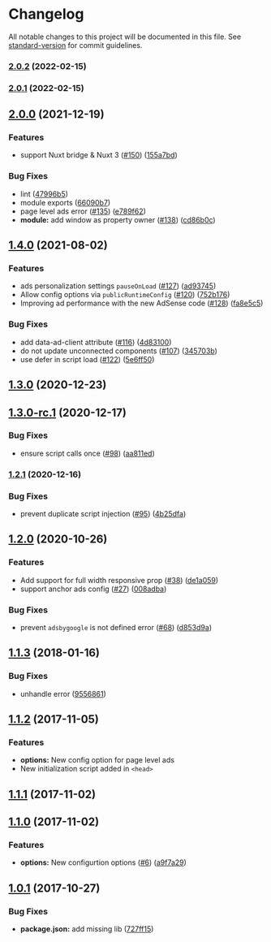 # Changelog

All notable changes to this project will be documented in this file. See [standard-version](https://github.com/conventional-changelog/standard-version) for commit guidelines.

### [2.0.2](https://github.com/nuxt-community/adsense-module/compare/v2.0.1...v2.0.2) (2022-02-15)

### [2.0.1](https://github.com/nuxt-community/adsense-module/compare/v2.0.0...v2.0.1) (2022-02-15)

## [2.0.0](https://github.com/nuxt-community/adsense-module/compare/v1.4.0...v2.0.0) (2021-12-19)


### Features

* support Nuxt bridge & Nuxt 3 ([#150](https://github.com/nuxt-community/adsense-module/issues/150)) ([155a7bd](https://github.com/nuxt-community/adsense-module/commit/155a7bdf53de4ac3cdc5882842aa7e27dda4862d))


### Bug Fixes

* lint ([47996b5](https://github.com/nuxt-community/adsense-module/commit/47996b5ab5ee22a3796308270b6a48602e5c83e3))
* module exports ([66090b7](https://github.com/nuxt-community/adsense-module/commit/66090b7d01e82ae45ddfed20d827c0b34d9ea3a6))
* page level ads error ([#135](https://github.com/nuxt-community/adsense-module/issues/135)) ([e789f62](https://github.com/nuxt-community/adsense-module/commit/e789f62a090fcef2b7ae142ec80e01eab8978da1))
* **module:** add window as property owner ([#138](https://github.com/nuxt-community/adsense-module/issues/138)) ([cd86b0c](https://github.com/nuxt-community/adsense-module/commit/cd86b0c61b05e9d5374485c7b40d916b8eda4a79))

## [1.4.0](https://github.com/nuxt-community/adsense-module/compare/v1.3.0...v1.4.0) (2021-08-02)


### Features

* ads personalization settings `pauseOnLoad` ([#127](https://github.com/nuxt-community/adsense-module/issues/127)) ([ad93745](https://github.com/nuxt-community/adsense-module/commit/ad93745701dd81cdc869ed0371976ecc3fd8043b))
* Allow config options via `publicRuntimeConfig` ([#120](https://github.com/nuxt-community/adsense-module/issues/120)) ([752b176](https://github.com/nuxt-community/adsense-module/commit/752b176bb2fed4c66961866c5e2903bd600496db))
* Improving ad performance with the new AdSense code ([#128](https://github.com/nuxt-community/adsense-module/issues/128)) ([fa8e5c5](https://github.com/nuxt-community/adsense-module/commit/fa8e5c504bf2857680a1f34d6555f55ce250c423))


### Bug Fixes

* add data-ad-client attribute ([#116](https://github.com/nuxt-community/adsense-module/issues/116)) ([4d83100](https://github.com/nuxt-community/adsense-module/commit/4d831003697fc52f5719cec6b24c7a3ec571572d))
* do not update unconnected components ([#107](https://github.com/nuxt-community/adsense-module/issues/107)) ([345703b](https://github.com/nuxt-community/adsense-module/commit/345703bfa11f96ec3eb9aaec842753a068001b02))
* use defer in script load ([#122](https://github.com/nuxt-community/adsense-module/issues/122)) ([5e6ff50](https://github.com/nuxt-community/adsense-module/commit/5e6ff507ad2f3fabd746bbe7e7e9dcb2cab6af94))

## [1.3.0](https://github.com/nuxt-community/adsense-module/compare/v1.3.0-rc.1...v1.3.0) (2020-12-23)

## [1.3.0-rc.1](https://github.com/nuxt-community/adsense-module/compare/v1.2.1...v1.3.0-rc.1) (2020-12-17)


### Bug Fixes

* ensure script calls once ([#98](https://github.com/nuxt-community/adsense-module/issues/98)) ([aa811ed](https://github.com/nuxt-community/adsense-module/commit/aa811ed7800bddad120c0917b298e0a06411f835))

### [1.2.1](https://github.com/nuxt-community/adsense-module/compare/v1.2.0...v1.2.1) (2020-12-16)


### Bug Fixes

* prevent duplicate script injection ([#95](https://github.com/nuxt-community/adsense-module/issues/95)) ([4b25dfa](https://github.com/nuxt-community/adsense-module/commit/4b25dfa4d99b250e25f02e638f57e64ca0edf971))

## [1.2.0](https://github.com/nuxt-community/adsense-module/compare/v1.1.3...v1.2.0) (2020-10-26)


### Features

* Add support for full width responsive prop ([#38](https://github.com/nuxt-community/adsense-module/issues/38)) ([de1a059](https://github.com/nuxt-community/adsense-module/commit/de1a059c72f02814a50e00dbc353bc19a5b0a37c))
* support anchor ads config ([#27](https://github.com/nuxt-community/adsense-module/issues/27)) ([008adba](https://github.com/nuxt-community/adsense-module/commit/008adba057804024ffddbb124aa8d05a68226ef0))


### Bug Fixes

* prevent `adsbygoogle` is not defined error ([#68](https://github.com/nuxt-community/adsense-module/issues/68)) ([d853d9a](https://github.com/nuxt-community/adsense-module/commit/d853d9a36a02447199ad1d27c79f5d1d2a026562))

<a name="1.1.3"></a>
## [1.1.3](https://github.com/nuxt-community/adsense-module/compare/v1.1.2...v1.1.3) (2018-01-16)


### Bug Fixes

* unhandle error ([9556861](https://github.com/nuxt-community/adsense-module/commit/9556861))



<a name="1.1.2"></a>
## [1.1.2](https://github.com/nuxt-community/adsense-module/compare/v1.1.1...v1.1.2) (2017-11-05)

### Features

* **options:** New config option for page level ads
* New initialization script added in `<head>`

<a name="1.1.0"></a>
## [1.1.1](https://github.com/nuxt-community/adsense-module/compare/v1.1.0...v1.1.1) (2017-11-02)

<a name="1.1.0"></a>
## [1.1.0](https://github.com/nuxt-community/adsense-module/compare/v1.0.1...v1.1.0) (2017-11-02)


### Features

* **options:** New configurtion options ([#6](https://github.com/nuxt-community/adsense-module/issues/6)) ([a9f7a29](https://github.com/nuxt-community/adsense-module/commit/a9f7a29))



<a name="1.0.1"></a>
## [1.0.1](https://github.com/nuxt-community/adsense-module/compare/v1.0.0...v1.0.1) (2017-10-27)


### Bug Fixes

* **package.json:** add missing lib ([727ff15](https://github.com/nuxt-community/adsense-module/commit/727ff15))
